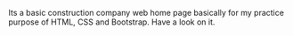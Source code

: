 Its a basic construction company web home page basically for my practice purpose of HTML, CSS and Bootstrap. Have a look on it. 
